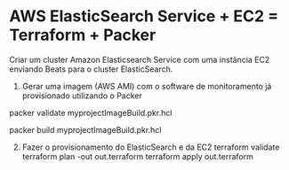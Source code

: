 # AWS ElasticSearch Service + EC2 = Terraform + Packer
Criar um cluster Amazon Elasticsearch Service com uma instância EC2 enviando Beats para o cluster ElasticSearch.

1) Gerar uma imagem (AWS AMI) com o software de monitoramento já provisionado utilizando o Packer

packer validate myprojectImageBuild.pkr.hcl

packer build myprojectImageBuild.pkr.hcl

2) Fazer o provisionamento do ElasticSearch e da EC2 
terraform validate
terraform plan -out out.terraform
terraform apply out.terraform
